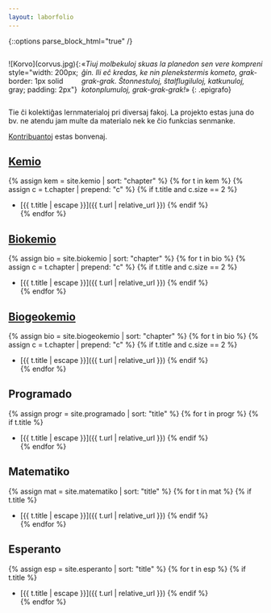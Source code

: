 ```yaml
---
layout: laborfolio
---
```


{::options parse_block_html="true" /}

<style>
  .fronto {
    display: flex; 
    align-items: center
  }
  .epigrafo {
    flex: 60% 1 5; 
    margin-left: 1.5em; 
    padding: 1em; 
    font-size: 120%; 
    border: 2px dotted gray; 
    border-top-right-radius: 1em; 
    border-bottom-right-radius: 1em; 
    border-left: none;
  }
</style>

<div class="fronto">
  ![Korvo](corvus.jpg){: style="width: 200px; border: 1px solid gray; padding: 2px"}

  «*Tiuj molbekuloj skuas la planedon sen vere kompreni ĝin.
  Ili eĉ kredas, ke nin plenekstermis kometo, grak-grak-grak.
  Ŝtonnestuloj, ŝtalflugiluloj, katkunuloj, kotonplumuloj, grak-grak-grak!*»
  {: .epigrafo}
  
</div>

Tie ĉi kolektiĝas lernmaterialoj pri diversaj fakoj. 
La projekto estas juna do bv. ne atendu jam multe da materialo
nek ke ĉio funkcias senmanke.

[Kontribuantoj](about) estas bonvenaj.




<!-- alternativa nomo elementoj & molekuloj -->

## [Kemio](/kemio)

{% assign kem = site.kemio | sort: "chapter" %}
{% for t in kem %}
{% assign c = t.chapter | prepend: "c" %}
{% if t.title and c.size == 2 %}
* [{{ t.title | escape }}]({{ t.url | relative_url }})
{% endif %}  
{% endfor %}  

## [Biokemio](/biokemio)

{% assign bio = site.biokemio | sort: "chapter" %}
{% for t in bio %}
{% assign c = t.chapter | prepend: "c" %}
{% if t.title and c.size == 2 %}
* [{{ t.title | escape }}]({{ t.url | relative_url }})
{% endif %}  
{% endfor %}  

<!-- alternativa nomo: (sistemo) Tero -->

## [Biogeokemio](/biogeokemio)

{% assign bio = site.biogeokemio | sort: "chapter" %}
{% for t in bio %}
{% assign c = t.chapter | prepend: "c" %}
{% if t.title and c.size == 2 %}
* [{{ t.title | escape }}]({{ t.url | relative_url }})
{% endif %}  
{% endfor %}  

<!-- alternativa nomo: vivo | organismoj -->


## Programado

{% assign progr = site.programado | sort: "title" %}
{% for t in progr %}
{% if t.title %}
* [{{ t.title | escape }}]({{ t.url | relative_url }})
{% endif %}  
{% endfor %}


## Matematiko

{% assign mat = site.matematiko | sort: "title" %}
{% for t in mat %}
{% if t.title %}
* [{{ t.title | escape }}]({{ t.url | relative_url }})
{% endif %}  
{% endfor %}


## Esperanto

{% assign esp = site.esperanto | sort: "title" %}
{% for t in esp %}
{% if t.title %}
* [{{ t.title | escape }}]({{ t.url | relative_url }})
{% endif %}  
{% endfor %}  